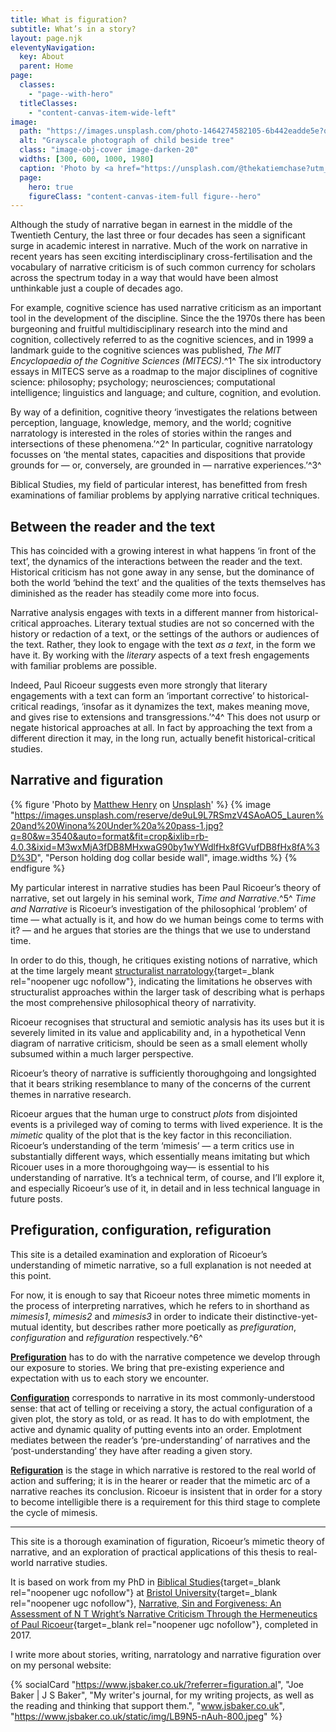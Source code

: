 ```yaml
---
title: What is figuration?
subtitle: What’s in a story?
layout: page.njk
eleventyNavigation:
  key: About
  parent: Home
page:
  classes:
    - "page--with-hero"
  titleClasses:
    - "content-canvas-item-wide-left"
image:
  path: "https://images.unsplash.com/photo-1464274582105-6b442eadde5e?q=80&w=3540&auto=format&fit=crop&ixlib=rb-4.0.3&ixid=M3wxMjA3fDB8MHxwaG90by1wYWdlfHx8fGVufDB8fHx8fA%3D%3D"
  alt: "Grayscale photograph of child beside tree"
  class: "image-obj-cover image-darken-20"
  widths: [300, 600, 1000, 1980]
  caption: 'Photo by <a href="https://unsplash.com/@thekatiemchase?utm_content=creditCopyText&utm_medium=referral&utm_source=unsplash">Katherine Chase</a> on <a href="https://unsplash.com/photos/grayscale-photography-of-child-beside-tree-uNNvGTSwFtw?utm_content=creditCopyText&utm_medium=referral&utm_source=unsplash">Unsplash</a>'
  page:
    hero: true
    figureClass: "content-canvas-item-full figure--hero"
---
```


Although the study of narrative began in earnest in the middle of the Twentieth Century, the last three or four decades has seen a significant surge in academic interest in narrative. Much of the work on narrative in recent years has seen exciting interdisciplinary cross-fertilisation and the vocabulary of narrative criticism is of such common currency for scholars across the spectrum today in a way that would have been almost unthinkable just a couple of decades ago.

For example, cognitive science has used narrative criticism as an important tool in the development of the discipline. Since the the 1970s there has been burgeoning and fruitful multidisciplinary research into the mind and cognition, collectively referred to as the cognitive sciences, and in 1999 a landmark guide to the cognitive sciences was published, *The MIT Encyclopaedia of the Cognitive Sciences (MITECS)*.^1^ The six introductory essays in MITECS serve as a roadmap to the major disciplines of cognitive science: philosophy; psychology; neurosciences; computational intelligence; linguistics and language; and culture, cognition, and evolution.

By way of a definition, cognitive theory ‘investigates the relations between perception, language, knowledge, memory, and the world; cognitive narratology is interested in the roles of stories within the ranges and intersections of these phenomena.’^2^ In particular, cognitive narratology focusses on ‘the mental states, capacities and dispositions that provide grounds for — or, conversely, are grounded in — narrative experiences.’^3^

Biblical Studies, my field of particular interest, has benefitted from fresh examinations of familiar problems by applying narrative critical techniques.

## Between the reader and the text

This has coincided with a growing interest in what happens ‘in front of the text’, the dynamics of the interactions between the reader and the text. Historical criticism has not gone away in any sense, but the dominance of both the world ‘behind the text’ and the qualities of the texts themselves has diminished as the reader has steadily come more into focus.

Narrative analysis engages with texts in a different manner from historical-critical approaches. Literary textual studies are not so concerned with the history or redaction of a text, or the settings of the authors or audiences of the text. Rather, they look to engage with the text *as a text*, in the form we have it. By working with the *literary* aspects of a text fresh engagements with familiar problems are possible.

Indeed, Paul Ricoeur suggests even more strongly that literary engagements with a text can form an ‘important corrective’ to historical-critical readings, ‘insofar as it dynamizes the text, makes meaning move, and gives rise to extensions and transgressions.’^4^ This does not usurp or negate historical approaches at all. In fact by approaching the text from a different direction it may, in the long run, actually benefit historical-critical studies.

## Narrative and figuration

{% figure 'Photo by <a href="https://unsplash.com/@matthewhenry?utm_content=creditCopyText&utm_medium=referral&utm_source=unsplash" target="_blank" rel="noopener ugc nofollow">Matthew Henry</a> on <a href="https://unsplash.com/photos/person-holding-dog-collar-beside-wall-v41pwp_RRJU?utm_content=creditCopyText&utm_medium=referral&utm_source=unsplash" target="_blank" rel="noopener ugc nofollow">Unsplash</a>' %}
{% image "https://images.unsplash.com/reserve/de9uL9L7RSmzV4SAoAO5_Lauren%20and%20Winona%20Under%20a%20pass-1.jpg?q=80&w=3540&auto=format&fit=crop&ixlib=rb-4.0.3&ixid=M3wxMjA3fDB8MHxwaG90by1wYWdlfHx8fGVufDB8fHx8fA%3D%3D", "Person holding dog collar beside wall", image.widths %}
{% endfigure %}

My particular interest in narrative studies has been Paul Ricoeur’s theory of narrative, set out largely in his seminal work, *Time and Narrative*.^5^ *Time and Narrative* is Ricoeur’s investigation of the philosophical ‘problem’ of time — what actually is it, and how do we human beings come to terms with it? — and he argues that stories are the things that we use to understand time.

In order to do this, though, he critiques existing notions of narrative, which at the time largely meant [structuralist narratology](https://www-archiv.fdm.uni-hamburg.de/lhn/node/48.html){target=_blank rel="noopener ugc nofollow"}, indicating the limitations he observes with structuralist approaches within the larger task of describing what is perhaps the most comprehensive philosophical theory of narrativity.

Ricoeur recognises that structural and semiotic analysis has its uses but it is severely limited in its value and applicability and, in a hypothetical Venn diagram of narrative criticism, should be seen as a small element wholly subsumed within a much larger perspective.

Ricoeur’s theory of narrative is sufficiently thoroughgoing and longsighted that it bears striking resemblance to many of the concerns of the current themes in narrative research.

Ricoeur argues that the human urge to construct *plots* from disjointed events is a privileged way of coming to terms with lived experience. It is the *mimetic* quality of the plot that is the key factor in this reconciliation. Ricoeur’s understanding of the term ‘mimesis’ — a term critics use in substantially different ways, which essentially means imitating but which Ricouer uses in a more thoroughgoing way— is essential to his understanding of narrative. It’s a technical term, of course, and I’ll explore it, and especially Ricoeur’s use of it, in detail and in less technical language in future posts.

## Prefiguration, configuration, refiguration

This site is a detailed examination and exploration of Ricoeur’s understanding of mimetic narrative, so a full explanation is not needed at this point.

For now, it is enough to say that Ricoeur notes three mimetic moments in the process of interpreting narratives, which he refers to in shorthand as *mimesis1*, *mimesis2* and *mimesis3* in order to indicate their distinctive-yet-mutual identity, but describes rather more poetically as *prefiguration*, *configuration* and *refiguration* respectively.^6^

[**Prefiguration**](/prefiguration/) has to do with the narrative competence we develop through our exposure to stories. We bring that pre-existing experience and expectation with us to each story we encounter.

[**Configuration**](/configuration/) corresponds to narrative in its most commonly-understood sense: that act of telling or receiving a story, the actual configuration of a given plot, the story as told, or as read. It has to do with emplotment, the active and dynamic quality of putting events into an order. Emplotment mediates between the reader’s ‘pre-understanding’ of narratives and the ‘post-understanding’ they have after reading a given story.

[**Refiguration**](/refiguration/) is the stage in which narrative is restored to the real world of action and suffering; it is in the hearer or reader that the mimetic arc of a narrative reaches its conclusion. Ricoeur is insistent that in order for a story to become intelligible there is a requirement for this third stage to complete the cycle of mimesis.

---

This site is a thorough examination of figuration, Ricoeur’s mimetic theory of narrative, and an exploration of practical applications of this thesis to real-world narrative studies.

It is based on work from my PhD in [Biblical Studies](http://www.bristol.ac.uk/religion/){target=_blank rel="noopener ugc nofollow"} at [Bristol University](http://www.bristol.ac.uk/){target=_blank rel="noopener ugc nofollow"}, [Narrative, Sin and Forgiveness: An Assessment of N T Wright’s Narrative Criticism Through the Hermeneutics of Paul Ricoeur](https://pmt-eu.hosted.exlibrisgroup.com/primo-explore/fulldisplay?docid=44BU_LMS_DS001029670&context=L&vid=44BU_VU1&search_scope=default_scope&tab=default_tab&lang=en_US){target=_blank rel="noopener ugc nofollow"}, completed in 2017.

I write more about stories, writing, narratology and narrative figuration over on my personal website:

{% socialCard "https://www.jsbaker.co.uk/?referrer=figuration.al", "Joe Baker | J S Baker", "My writer's journal, for my writing projects, as well as the reading and thinking that support them.", "www.jsbaker.co.uk", "https://www.jsbaker.co.uk/static/img/LB9N5-nAuh-800.jpeg" %}
